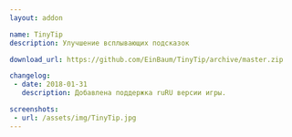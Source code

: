 ```yaml
---
layout: addon

name: TinyTip
description: Улучшение всплывающих подсказок

download_url: https://github.com/EinBaum/TinyTip/archive/master.zip

changelog:
 - date: 2018-01-31
   description: Добавлена поддержка ruRU версии игры.

screenshots:
 - url: /assets/img/TinyTip.jpg
---
```

